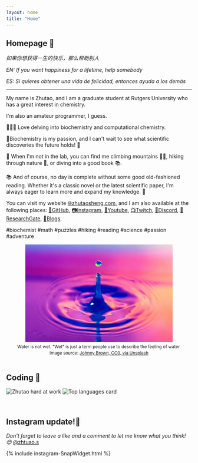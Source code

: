 ```yaml
---
layout: home
title: "Home"
---
```


## Homepage 👋

*如果你想获得一生的快乐，那么帮助别人*

*EN: If you want happiness for a lifetime, help somebody*

*ES: Si quieres obtener una vida de felicidad, entonces ayuda a los demás*

---

My name is Zhutao, and I am a graduate student at Rutgers University who has a great interest in chemistry.

I'm also an amateur programmer, I guess.

🧑‍🔬🔢 Love delving into biochemistry and computational chemistry.

🧪Biochemistry is my passion, and I can't wait to see what scientific discoveries the future holds! 🔬

🧩 When I'm not in the lab, you can find me climbing mountains 🧗‍♀️, hiking through nature 🌳, or diving into a good book 📚. 

📚 And of course, no day is complete without some good old-fashioned reading. Whether it's a classic novel or the latest scientific paper, I'm always eager to learn more and expand my knowledge. 📖

You can visit my website [🌐zhutaosheng.com](https://www.zhutaosheng.com), and I am also available at the following places: [🐙GitHub](https://github.com/zhutaosheng), [📷Instagram](https://www.instagram.com/zhutao.s/?utm_source=ig_embed&utm_campaign=loading), [🎥Youtube](https://www.youtube.com/@ZhutaoGuru), [📺Twitch](https://www.twitch.tv/zhutao_s), [🤖Discord](https://discord.com/users/Zhutao#4694), [📖ResearchGate](https://www.researchgate.net/profile/Zhutao-Sheng), [📝Blogs](https://www.zhutaosheng.com/blog). 


 #biochemist #math #puzzles #hiking #reading #science #passion #adventure

<div style="text-align:center;">
<img src="assets/img/home-water-is-not-wet.png" width="400" /><br />
<small>Water is not wet. "Wet" is just a term people use to describe the feeling of water.</small><br />
<small>Image source:
<a href="https://unsplash.com/photos/V-afy242gY4">
Johnny Brown, CC0, via Unsplash
</a></small>
</div>


<br>

## Coding 🐙
<img class="6563686f202d6e202234636550757368324d61696e22207c20787864" src="https://user-images.githubusercontent.com/3750940/100553934-25a84a00-325f-11eb-974e-f5b61dcb44b3.png" height="172" alt="Zhutao hard at work" /> <img src="https://github-readme-stats.vercel.app/api/top-langs/?username=zhutaosheng&layout=compact&theme=vue&hide=PHP&langs_count=6" height="172" alt="Top languages card" />    

<br>

## Instagram update!📸 

*Don't forget to leave a like and a comment to let me know what you think! 😊* [@zhtuao.s](https://www.instagram.com/zhutao.s/?utm_source=ig_embed&utm_campaign=loading)

<div class="row g-5 mb-5">

{% include instagram-SnapWidget.html %}

</div>




